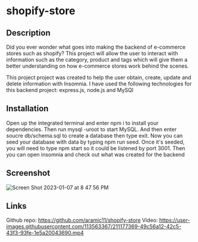 # shopify-store

## Description
Did you ever wonder what goes into making the backend of e-commerce stores such as shopify? This project will allow the user to interact with information  such as the category, product and tags which will give them a better understanding on how e-commerce stores work behind the scenes.

This project project was created to help the user obtain, create, update and delete information with Insomnia. I have used the following technologies for this backend project: express.js, node.js and MySQl

## Installation
Open up the integrated terminal and enter npm i to install your dependencies. Then run mysql -uroot to start MySQL. And then enter soucre db/schema.sql to create a database then type exit. Now you can seed your database with data by typing npm run seed. Once it's seeded, you will need to type npm start so it could be listened by port 3001. Then you can open insomnia and check out what was created for the backend


## Screenshot
![Screen Shot 2023-01-07 at 8 47 56 PM](https://user-images.githubusercontent.com/113563367/211177372-1b25880b-6acb-4367-9563-9500aa699c77.png)




## Links

Github repo: https://github.com/aramic11/shopify-store
Video:
https://user-images.githubusercontent.com/113563367/211177369-49c56a12-42c5-43f3-93fe-1e5a20043690.mp4


